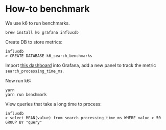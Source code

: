 # How-to benchmark

We use k6 to run benchmarks.

```
brew install k6 grafana influxdb
```

Create DB to store metrics:

```
influxdb
> CREATE DATABASE k6_search_benchmarks
```

Import [this dashboard](https://grafana.com/grafana/dashboards/2587) into Grafana, add a new panel to track the metric `search_processing_time_ms`.

Now run k6:

```
yarn
yarn run benchmark
```

View queries that take a long time to process:

```
influxdb
> select MEAN(value) from search_processing_time_ms WHERE value > 50 GROUP BY "query"
```
